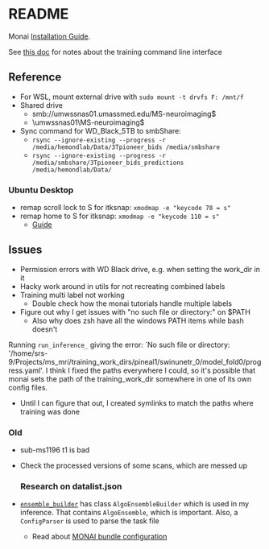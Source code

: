 # README

Monai [Installation Guide](https://docs.monai.io/en/stable/installation.html).

See [this doc](notes/training_cli.md) for notes about the training command line interface

## Reference

- For WSL, mount external drive with `sudo mount -t drvfs F: /mnt/f`
- Shared drive
  - smb://umwssnas01.umassmed.edu/MS-neuroimaging$
  - \\umwssnas01\MS-neuroimaging$
- Sync command for WD_Black_5TB to smbShare:
  - `rsync --ignore-existing --progress -r /media/hemondlab/Data/3Tpioneer_bids /media/smbshare`
  - `rsync --ignore-existing --progress -r /media/smbshare/3Tpioneer_bids_predictions /media/hemondlab/Data/` 

### Ubuntu Desktop

- remap scroll lock to S for itksnap: `xmodmap -e "keycode 78 = s"`  
- remap home to S for itksnap: `xmodmap -e "keycode 110 = s"`
  - [Guide](https://askubuntu.com/questions/296155/how-can-i-remap-keyboard-keys)

## Issues

- Permission errors with WD Black drive, e.g. when setting the work_dir in it
- Hacky work around in utils for not recreating combined labels
- Training multi label not working
  - Double check how the monai tutorials handle multiple labels
- Figure out why I get issues with "no such file or directory:" on $PATH
  - Also why does zsh have all the windows PATH items while bash doesn't

Running `run_inference_` giving the error: `No such file or directory: '/home/srs-9/Projects/ms_mri/training_work_dirs/pineal1/swinunetr_0/model_fold0/progress.yaml'. I think I fixed the paths everywhere I could, so it's possible that monai sets the path of the training_work_dir somewhere in one of its own config files.

- Until I can figure that out, I created symlinks to match the paths where training was done

### Old

- sub-ms1196 t1 is bad
- Check the processed versions of some scans, which are messed up
  
  ### Research on datalist.json

- [`ensemble_builder`](https://docs.monai.io/en/1.3.0/_modules/monai/apps/auto3dseg/ensemble_builder.html) has class `AlgoEnsembleBuilder` which is used in my inference. That contains `AlgoEnsemble`, which is important. Also, a `ConfigParser` is used to parse the task file
  - Read about [MONAI bundle configuration](https://docs.monai.io/en/latest/config_syntax.html)